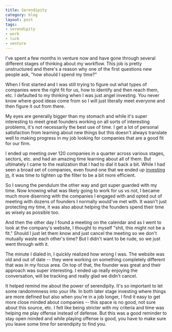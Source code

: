 ```yaml
---
title: Serendipity
category: blog
layout: post
tags: 
- serendipity
- work
- luck
- venture
---
```


I've spent a few months in venture now and have gone through several different stages of thinking about my workflow. This job is pretty unstructured and there's a reason why one of the first questions new people ask, "how should I spend my time?"

When I first started and I was still trying to figure out what types of companies were the right fit for us, how to identify and then reach them, etc. I defaulted to my thinking when I was just angel investing. You never know where good ideas come from so I will just literally meet everyone and then figure it out from there. 

My eyes are generally bigger than my stomach and while it's super interesting to meet great founders working on all sorts of interesting problems, it's not necessarily the best use of time. I get a lot of personal satisfaction from learning about new things but this doesn't always translate well to making progress in my job looking for companies that are a good fit for our firm.

I ended up meeting over 120 companies in a quarter across various stages, sectors, etc. and had an amazing time learning about all of them. But ultimately I came to the realization that I had to dial it back a bit. While I had seen a broad set of companies, even found one that we ended up [investing in](https://techcrunch.com/2020/05/21/spruce-is-eliminating-the-drudgery-of-real-estate-and-has-29m-more-from-scale-to-make-sales-easy), it was time to tighten up the filter to be a bit more efficient.

So I swung the pendulum the other way and got super guarded with my time. Now knowing what was likely going to work for us vs not, I became much more diserning with the companies I engaged with and opted out of meeting with dozens of founders I normally would've met with. It wasn't just protecting my time, it was also about helping the founders spend their time as wisely as possible too. 

And then the other day I found a meeting on the calendar and as I went to look at the company's website, I thought to myself "shit, this might not be a fit." Should I just let them know and just cancel the meeting so we don't mutually waste each other's time? But I didn't want to be rude, so we just went through with it. 

The minute I dialed in, I quickly realized how wrong I was. The website was old and out of date -- they were working on something completely different that was in my focus area. On top of that, the founder was great and their approach was super interesting. I ended up really enjoying the conversation, will be tracking and really glad we didn't cancel.

It helped remind me about the power of serendipity. It's so important to let some randommness into your life. In both later stage investing where things are more defined but also when you're in a job longer, I find it easy to get more close minded about companies -- this space is no good, not sure about this source, etc. I felt like being stricter with my criteria and time was helping me play offense instead of defense. But this was a good reminder to stay open minded and while playing offense is good, you have to make sure you leave some time for serendipity to find you. 